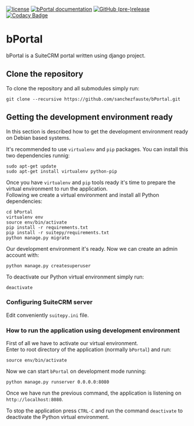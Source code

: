 [![license](https://img.shields.io/github/license/sanchezfauste/bPortal.svg?style=flat-square)](LICENSE)
[![bPortal documentation](https://img.shields.io/badge/docs-passing-brightgreen.svg?style=flat-square)](https://sanchezfauste.github.io/bPortal)
[![GitHub (pre-)release](https://img.shields.io/github/release/sanchezfauste/bPortal/all.svg?style=flat-square)](https://github.com/sanchezfauste/bPortal/releases/latest)
[![Codacy Badge](https://api.codacy.com/project/badge/Grade/fddb7b98271148b284e8f251732e1435)](https://www.codacy.com/app/sanchezfauste/bPortal?utm_source=github.com&utm_medium=referral&utm_content=sanchezfauste/bPortal&utm_campaign=Badge_Grade)


# bPortal
bPortal is a SuiteCRM portal written using django project.

## Clone the repository
To clone the repository and all submodules simply run:
```
git clone --recursive https://github.com/sanchezfauste/bPortal.git
```
## Getting the development environment ready
In this section is described how to get the development environment ready on Debian based systems.

It's recommended to use `virtualenv` and `pip` packages. You can install this two dependencies runnig:
```
sudo apt-get update
sudo apt-get install virtualenv python-pip
```

Once you have `virtualenv` and `pip` tools ready it's time to prepare the virtual environment to run the application.  
Following we create a virtual environment and install all Python dependencies:
```
cd bPortal
virtualenv env
source env/bin/activate
pip install -r requirements.txt
pip install -r suitepy/requirements.txt
python manage.py migrate
```

Our development environment it's ready. Now we can create an admin account with:
```
python manage.py createsuperuser
```

To deactivate our Python virtual environment simply run:
```
deactivate
```

### Configuring SuiteCRM server
Edit conveniently `suitepy.ini` file.

### How to run the application using development environment
First of all we have to activate our virtual environment.  
Enter to root directory of the application (normally `bPortal`) and run:
```
source env/bin/activate
```

Now we can start `bPortal` on development mode running:
```
python manage.py runserver 0.0.0.0:8080
```

Once we have run the previous command, the application is listening on `http://localhost:8080`.

To stop the application press `CTRL-C` and run the command `deactivate` to deactivate the Python virtual environment.
